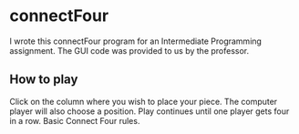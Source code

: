 # connectFour

I wrote this connectFour program for an Intermediate Programming assignment. The GUI code was provided to us by the professor.

## How to play
Click on the column where you wish to place your piece. The computer player will also choose a position.
Play continues until one player gets four in a row. Basic Connect Four rules.
